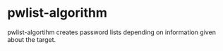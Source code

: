 # pwlist-algorithm
pwlist-algortihm creates password lists depending on information given about the target.
